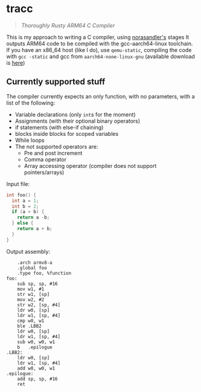 # tracc

> *Thoroughly Rusty ARM64 C Compiler*

This is my approach to writing a C compiler, using [norasandler's](https://github.com/nlsandler/write_a_c_compiler) stages
It outputs ARM64 code to be compiled with the gcc-aarch64-linux toolchain.
If you have an x86\_64 host (like I do), use `qemu-static`, compiling the code with `gcc -static` and gcc from `aarch64-none-linux-gnu` (available download is [here](https://developer.arm.com/tools-and-software/open-source-software/developer-tools/gnu-toolchain/gnu-a/downloads))

## Currently supported stuff

The compiler currently expects an only function, with no parameters, with a list of the following:
  - Variable declarations (only `int`s for the moment)
  - Assignments (with their optional binary operators)
  - if statements (with else-if chaining)
  - blocks inside blocks for scoped variables
  - While loops
  - The not supported operators are:
    - Pre and post increment
    - Comma operator
    - Array accessing operator (compiler does not support pointers/arrays)

Input file:

```c
int foo() {
  int a = 1;
  int b = 2;
  if (a > b) {
    return a -b;
  } else {
    return a + b;
  }
}
```

Output assembly:

```armasm
	.arch armv8-a
	.global foo
	.type foo, %function
foo:
	sub sp, sp, #16
	mov w1, #1
	str w1, [sp]
	mov w2, #2
	str w2, [sp, #4]
	ldr w0, [sp]
	ldr w1, [sp, #4]
	cmp w0, w1
	ble .LBB2
	ldr w0, [sp]
	ldr w1, [sp, #4]
	sub w0, w0, w1
	b   .epilogue
.LBB2:
	ldr w0, [sp]
	ldr w1, [sp, #4]
	add w0, w0, w1
.epilogue:
	add sp, sp, #16
	ret
```
